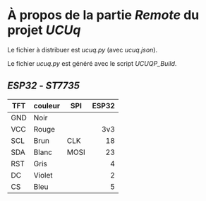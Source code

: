 # À propos de la partie *Remote* du projet *UCUq*

Le fichier à distribuer est *ucuq.py* (avec *ucuq.json*).

Le fichier *ucuq.py* est généré avec le script *UCUQP_Build*.

## *ESP32* - *ST7735*

| TFT | couleur | SPI | ESP32 |
| --- | --- | --- | --: |
| GND | Noir |
| VCC | Rouge | | 3v3 |
| SCL | Brun | CLK | 18 |
| SDA | Blanc | MOSI | 23 |
| RST | Gris | | 4 |
| DC  | Violet | | 2 |
| CS  | Bleu | | 5 |